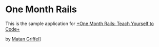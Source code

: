 # One Month Rails

This is the sample application for
[+One Month Rails: Teach Yourself to Code+](http://onemonthrails.com)

by [Matan Griffel](http://mattangriffel.com)]